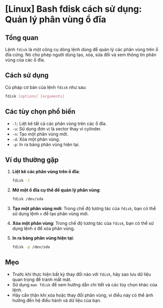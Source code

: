 # [Linux] Bash fdisk cách sử dụng: Quản lý phân vùng ổ đĩa

## Tổng quan
Lệnh `fdisk` là một công cụ dòng lệnh dùng để quản lý các phân vùng trên ổ đĩa cứng. Nó cho phép người dùng tạo, xóa, sửa đổi và xem thông tin phân vùng của các ổ đĩa.

## Cách sử dụng
Cú pháp cơ bản của lệnh `fdisk` như sau:

```bash
fdisk [options] [arguments]
```

## Các tùy chọn phổ biến
- `-l`: Liệt kê tất cả các phân vùng trên các ổ đĩa.
- `-u`: Sử dụng đơn vị là sector thay vì cylinder.
- `-n`: Tạo một phân vùng mới.
- `-d`: Xóa một phân vùng.
- `-p`: In ra bảng phân vùng hiện tại.

## Ví dụ thường gặp
1. **Liệt kê các phân vùng trên ổ đĩa**:
   ```bash
   fdisk -l
   ```

2. **Mở một ổ đĩa cụ thể để quản lý phân vùng**:
   ```bash
   fdisk /dev/sda
   ```

3. **Tạo một phân vùng mới**:
   Trong chế độ tương tác của `fdisk`, bạn có thể sử dụng lệnh `n` để tạo phân vùng mới.

4. **Xóa một phân vùng**:
   Trong chế độ tương tác của `fdisk`, bạn có thể sử dụng lệnh `d` để xóa phân vùng.

5. **In ra bảng phân vùng hiện tại**:
   ```bash
   fdisk -p /dev/sda
   ```

## Mẹo
- Trước khi thực hiện bất kỳ thay đổi nào với `fdisk`, hãy sao lưu dữ liệu quan trọng để tránh mất mát.
- Sử dụng `man fdisk` để xem hướng dẫn chi tiết và các tùy chọn khác của lệnh.
- Hãy cẩn thận khi xóa hoặc thay đổi phân vùng, vì điều này có thể ảnh hưởng đến hệ điều hành và dữ liệu của bạn.